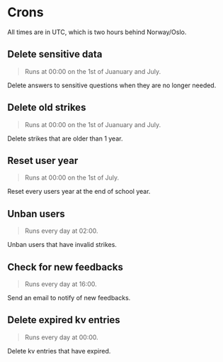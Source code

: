 # Crons

All times are in UTC, which is two hours behind Norway/Oslo.

## Delete sensitive data

> Runs at 00:00 on the 1st of Juanuary and July.

Delete answers to sensitive questions when they are no longer needed.

## Delete old strikes

> Runs at 00:00 on the 1st of Juanuary and July.

Delete strikes that are older than 1 year.

## Reset user year

> Runs at 00:00 on the 1st of July.

Reset every users year at the end of school year.

## Unban users

> Runs every day at 02:00.

Unban users that have invalid strikes.

## Check for new feedbacks

> Runs every day at 16:00.

Send an email to notify of new feedbacks.

## Delete expired kv entries

> Runs every day at 00:00.

Delete kv entries that have expired.
